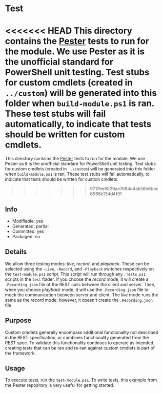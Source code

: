 # Test
<<<<<<< HEAD
This directory contains the [Pester](https://www.powershellgallery.com/packages/Pester) tests to run for the module. We use Pester as it is the unofficial standard for PowerShell unit testing. Test stubs for custom cmdlets (created in `../custom`) will be generated into this folder when `build-module.ps1` is ran. These test stubs will fail automatically, to indicate that tests should be written for custom cmdlets.
=======
This directory contains the [Pester](https://www.powershellgallery.com/packages/Pester) tests to run for the module. We use Pester as it is the unofficial standard for PowerShell unit testing. Test stubs for custom cmdlets (created in `..\custom`) will be generated into this folder when `build-module.ps1` is ran. These test stubs will fail automatically, to indicate that tests should be written for custom cmdlets.
>>>>>>> 97176e9029ae7684a4ab56b6bec6966b134d4f91

## Info
- Modifiable: yes
- Generated: partial
- Committed: yes
- Packaged: no

## Details
We allow three testing modes: *live*, *record*, and *playback*. These can be selected using the `-Live`, `-Record`, and `-Playback` switches respectively on the `test-module.ps1` script. This script will run through any `.Tests.ps1` scripts in the `test` folder. If you choose the *record* mode, it will create a `.Recording.json` file of the REST calls between the client and server. Then, when you choose *playback* mode, it will use the `.Recording.json` file to mock the communication between server and client. The *live* mode runs the same as the *record* mode; however, it doesn't create the `.Recording.json` file.

## Purpose
Custom cmdlets generally encompass additional functionality not described in the REST specification, or combines functionality generated from the REST spec. To validate this functionality continues to operate as intended, creating tests that can be ran and re-ran against custom cmdlets is part of the framework.

## Usage
To execute tests, run the `test-module.ps1`. To write tests, [this example](https://github.com/pester/Pester/blob/8b9cf4248315e44f1ac6673be149f7e0d7f10466/Examples/Planets/Get-Planet.Tests.ps1#L1) from the Pester repository is very useful for getting started.
